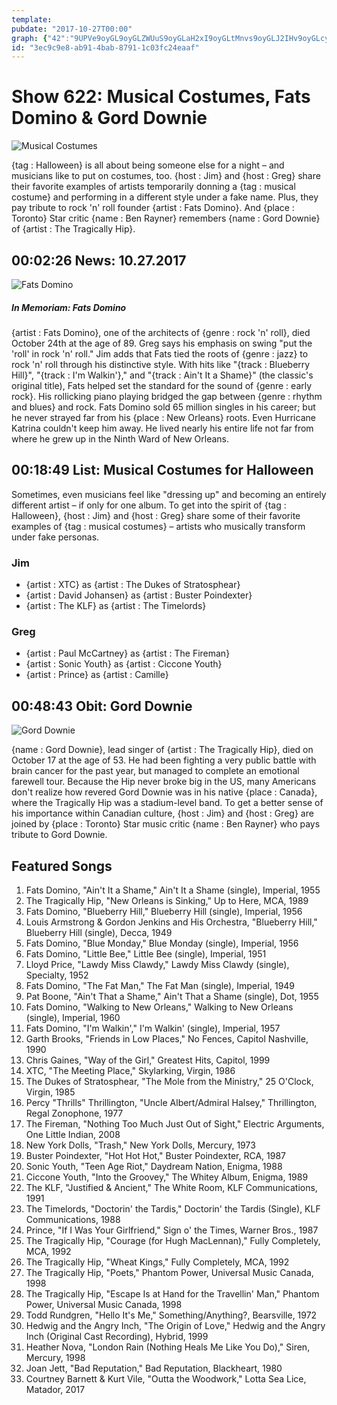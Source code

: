 ```yaml
---
template: 
pubdate: "2017-10-27T00:00"
graph: {"42":"9UPVe9oyGL9oyGLZWUuS9oyGLaH2xI9oyGLtMnvs9oyGLJ2IHv9oyGLcyPRN9oyGLjVH9K","VD":"3qDncBKMqJ1Own9BKMqJBKMqJDj5Q6BJhe3BKMqJBGVspBKMqJBKMqJeQWaSBKMqJByh0b1Own9NIgRuDj5Q6f5Pc08Y2D5BJhe3BGVsptxgy7S3ttleQWaSBFkpAByh0b","297":""}
id: "3ec9c9e8-ab91-4bab-8791-1c03fc24eaaf"
---
```






# Show 622: Musical Costumes, Fats Domino & Gord Downie

![Musical Costumes](https://static.soundopinions.org/images/2017/musicalcostumes_web.jpg)

{tag : Halloween} is all about being someone else for a night – and musicians like to put on costumes, too. {host : Jim} and {host : Greg} share their favorite examples of artists temporarily donning a {tag : musical costume} and performing in a different style under a fake name. Plus, they pay tribute to rock 'n' roll founder {artist : Fats Domino}. And {place : Toronto} Star critic {name : Ben Rayner} remembers {name : Gord Downie} of {artist : The Tragically Hip}.



## 00:02:26 News: 10.27.2017

![Fats Domino](https://static.soundopinions.org/assets/622/420.jpg)

##### In Memoriam: Fats Domino

{artist : Fats Domino}, one of the architects of {genre : rock 'n' roll}, died October 24th at the age of 89. Greg says his emphasis on swing "put the 'roll' in rock 'n' roll." Jim adds that Fats tied the roots of {genre : jazz} to rock 'n' roll through his distinctive style. With hits like "{track : Blueberry Hill}", "{track : I'm Walkin'}," and "{track : Ain't It a Shame}" (the classic's original title), Fats helped set the standard for the sound of {genre : early rock}. His rollicking piano playing bridged the gap between {genre : rhythm and blues} and rock. Fats Domino sold 65 million singles in his career; but he never strayed far from his {place : New Orleans} roots. Even Hurricane Katrina couldn't keep him away. He lived nearly his entire life not far from where he grew up in the Ninth Ward of New Orleans.



## 00:18:49 List: Musical Costumes for Halloween

Sometimes, even musicians feel like "dressing up" and becoming an entirely different artist – if only for one album. To get into the spirit of {tag : Halloween}, {host : Jim} and {host : Greg} share some of their favorite examples of {tag : musical costumes} – artists who musically transform under fake personas.


### Jim

- {artist : XTC} as {artist : The Dukes of Stratosphear}
- {artist : David Johansen} as {artist : Buster Poindexter}
- {artist : The KLF} as {artist : The Timelords}


### Greg

- {artist : Paul McCartney} as {artist : The Fireman}
- {artist : Sonic Youth} as {artist : Ciccone Youth}
- {artist : Prince} as {artist : Camille}



## 00:48:43 Obit: Gord Downie

![Gord Downie](https://static.soundopinions.org/assets/622/2970.jpg)

{name : Gord Downie}, lead singer of {artist : The Tragically Hip}, died on October 17 at the age of 53. He had been fighting a very public battle with brain cancer for the past year, but managed to complete an emotional farewell tour. Because the Hip never broke big in the US, many Americans don't realize how revered Gord Downie was in his native {place : Canada}, where the Tragically Hip was a stadium-level band. To get a better sense of his importance within Canadian culture, {host : Jim} and {host : Greg} are joined by {place : Toronto} Star music critic {name : Ben Rayner} who pays tribute to Gord Downie.



## Featured Songs

1. Fats Domino, "Ain't It a Shame," Ain't It a Shame (single), Imperial, 1955
2. The Tragically Hip, "New Orleans is Sinking," Up to Here, MCA, 1989
3. Fats Domino, "Blueberry Hill," Blueberry Hill (single), Imperial, 1956
4. Louis Armstrong & Gordon Jenkins and His Orchestra, "Blueberry Hill," Blueberry Hill (single), Decca, 1949
5. Fats Domino, "Blue Monday," Blue Monday (single), Imperial, 1956
6. Fats Domino, "Little Bee," Little Bee (single), Imperial, 1951
7. Lloyd Price, "Lawdy Miss Clawdy," Lawdy Miss Clawdy (single), Specialty, 1952
8. Fats Domino, "The Fat Man," The Fat Man (single), Imperial, 1949
9. Pat Boone, "Ain't That a Shame," Ain't That a Shame (single), Dot, 1955
10. Fats Domino, "Walking to New Orleans," Walking to New Orleans (single), Imperial, 1960
11. Fats Domino, "I'm Walkin'," I'm Walkin' (single), Imperial, 1957
12. Garth Brooks, "Friends in Low Places," No Fences, Capitol Nashville, 1990
13. Chris Gaines, "Way of the Girl," Greatest Hits, Capitol, 1999
14. XTC, "The Meeting Place," Skylarking, Virgin, 1986
15. The Dukes of Stratosphear, "The Mole from the Ministry," 25 O'Clock, Virgin, 1985
16. Percy "Thrills" Thrillington, "Uncle Albert/Admiral Halsey," Thrillington, Regal Zonophone, 1977
17. The Fireman, "Nothing Too Much Just Out of Sight," Electric Arguments, One Little Indian, 2008
18. New York Dolls, "Trash," New York Dolls, Mercury, 1973
19. Buster Poindexter, "Hot Hot Hot," Buster Poindexter, RCA, 1987
20. Sonic Youth, "Teen Age Riot," Daydream Nation, Enigma, 1988
21. Ciccone Youth, "Into the Groovey," The Whitey Album, Enigma, 1989
22. The KLF, "Justified & Ancient," The White Room, KLF Communications, 1991
23. The Timelords, "Doctorin' the Tardis," Doctorin' the Tardis (Single), KLF Communications, 1988
24. Prince, "If I Was Your Girlfriend," Sign o' the Times, Warner Bros., 1987
25. The Tragically Hip, "Courage (for Hugh MacLennan)," Fully Completely, MCA, 1992
26. The Tragically Hip, "Wheat Kings," Fully Completely, MCA, 1992
27. The Tragically Hip, "Poets," Phantom Power, Universal Music Canada, 1998
28. The Tragically Hip, "Escape Is at Hand for the Travellin' Man," Phantom Power, Universal Music Canada, 1998
29. Todd Rundgren, "Hello It's Me," Something/Anything?, Bearsville, 1972
30. Hedwig and the Angry Inch, "The Origin of Love," Hedwig and the Angry Inch (Original Cast Recording), Hybrid, 1999
31. Heather Nova, "London Rain (Nothing Heals Me Like You Do)," Siren, Mercury, 1998
32. Joan Jett, "Bad Reputation," Bad Reputation, Blackheart, 1980
33. Courtney Barnett & Kurt Vile, "Outta the Woodwork," Lotta Sea Lice, Matador, 2017